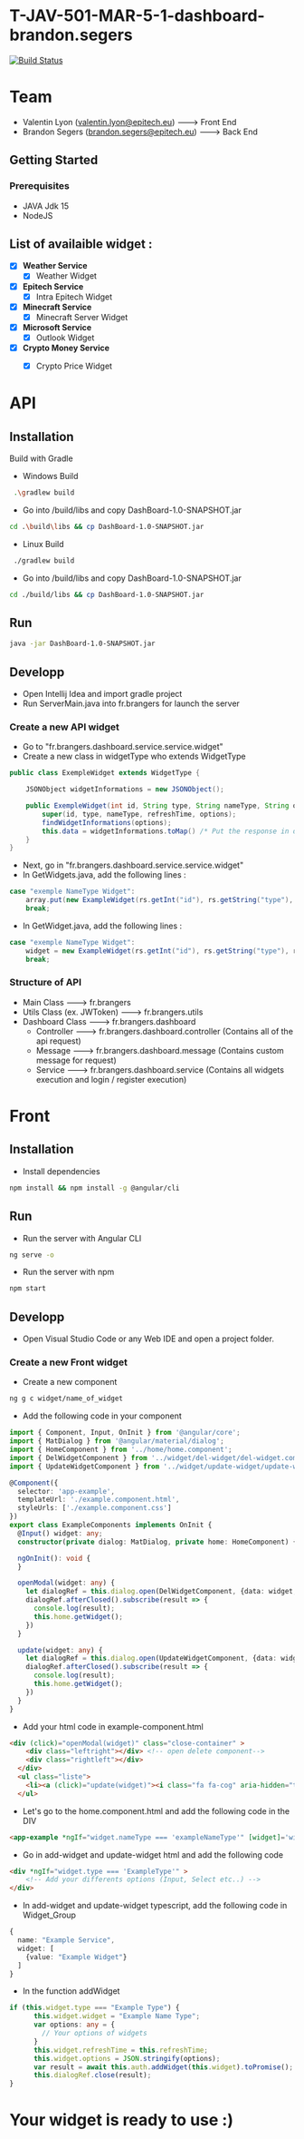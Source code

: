 
# T-JAV-501-MAR-5-1-dashboard-brandon.segers
[![Build Status](https://travis-ci.com/Brasegon/DashBoard.svg?token=9x6YSMXsF91xTCYR2pby&branch=main)](https://travis-ci.com/Brasegon/DashBoard)

# Team
* Valentin Lyon (valentin.lyon@epitech.eu) ---> Front End
* Brandon Segers (brandon.segers@epitech.eu) ---> Back End

## Getting Started

### Prerequisites
* JAVA Jdk 15
* NodeJS

## List of availaible widget :
- [x] __Weather Service__
  - [x] Weather Widget
- [x] __Epitech Service__
  - [x] Intra Epitech Widget
- [x] __Minecraft Service__
  - [x] Minecraft Server Widget
- [x] __Microsoft Service__
  - [x] Outlook Widget
- [x] __Crypto Money Service__
  - [x] Crypto Price Widget


# API

## Installation
Build with Gradle <br>
* Windows Build
 ```sh
  .\gradlew build
  ```
  * Go into /build/libs and copy DashBoard-1.0-SNAPSHOT.jar
   ```sh
  cd .\build\libs && cp DashBoard-1.0-SNAPSHOT.jar
  ```
  * Linux Build
 ```sh
  ./gradlew build
  ```
  * Go into /build/libs and copy DashBoard-1.0-SNAPSHOT.jar
   ```sh
  cd ./build/libs && cp DashBoard-1.0-SNAPSHOT.jar
  ```
## Run
```sh
java -jar DashBoard-1.0-SNAPSHOT.jar
  ```

## Developp
* Open Intellij Idea and import gradle project
* Run ServerMain.java into fr.brangers for launch the server

### Create a new API widget
* Go to "fr.brangers.dashboard.service.service.widget"
* Create a new class in widgetType who extends WidgetType

```java
public class ExempleWidget extends WidgetType {

    JSONObject widgetInformations = new JSONObject();

    public ExempleWidget(int id, String type, String nameType, String options, int refreshTime) {
        super(id, type, nameType, refreshTime, options);
        findWidgetInformations(options);
        this.data = widgetInformations.toMap() /* Put the response in data */
    }
}
  ```
* Next, go in "fr.brangers.dashboard.service.service.widget"
* In GetWidgets.java, add the following lines :
```java
case "exemple NameType Widget":
    array.put(new ExampleWidget(rs.getInt("id"), rs.getString("type"), rs.getString("widget_type"), rs.getInt("refreshTime"), rs.getString("options")));
    break;
 ```
* In GetWidget.java, add the following lines :
```java
case "exemple NameType Widget":
    widget = new ExampleWidget(rs.getInt("id"), rs.getString("type"), rs.getString("widget_type"), rs.getInt("refreshTime"), rs.getString("options"));
    break;
 ```
 ### Structure of API
 * Main Class ---> fr.brangers
 * Utils Class (ex. JWToken) ---> fr.brangers.utils
 * Dashboard Class ---> fr.brangers.dashboard
	 * Controller ---> fr.brangers.dashboard.controller (Contains all of the api request)
	 * Message ---> fr.brangers.dashboard.message (Contains custom message for request)
	 * Service ---> fr.brangers.dashboard.service (Contains all widgets execution and login / register execution)

# Front
## Installation
* Install dependencies
```sh
npm install && npm install -g @angular/cli
  ```
## Run
* Run the server with Angular CLI
```sh
ng serve -o
  ```
* Run the server with npm
```sh
npm start
  ```
## Developp
* Open Visual Studio Code or any Web IDE and open a project folder.
### Create a new Front widget
* Create a new component
```sh
ng g c widget/name_of_widget
 ```
 * Add the following code in your component
```typescript 
import { Component, Input, OnInit } from '@angular/core';
import { MatDialog } from '@angular/material/dialog';
import { HomeComponent } from '../home/home.component';
import { DelWidgetComponent } from '../widget/del-widget/del-widget.component';
import { UpdateWidgetComponent } from '../widget/update-widget/update-widget.component';

@Component({
  selector: 'app-example',
  templateUrl: './example.component.html',
  styleUrls: ['./example.component.css']
})
export class ExampleComponents implements OnInit {
  @Input() widget: any;
  constructor(private dialog: MatDialog, private home: HomeComponent) { }

  ngOnInit(): void {
  }

  openModal(widget: any) {
    let dialogRef = this.dialog.open(DelWidgetComponent, {data: widget, panelClass: 'mybody'});
    dialogRef.afterClosed().subscribe(result => {
      console.log(result);
      this.home.getWidget();
    })
  }

  update(widget: any) {
    let dialogRef = this.dialog.open(UpdateWidgetComponent, {data: widget, panelClass: 'mybody'});
    dialogRef.afterClosed().subscribe(result => {
      console.log(result);
      this.home.getWidget();
    })
  }
}
```
* Add your html code in example-component.html
```html
<div (click)="openModal(widget)" class="close-container" >
    <div class="leftright"></div> <!-- open delete component-->
    <div class="rightleft"></div>
  </div>
  <ul class="liste">
    <li><a (click)="update(widget)"><i class="fa fa-cog" aria-hidden="true"></i></a></li> <!-- open update component-->
  </ul>
  ```
  * Let's go to the home.component.html and add the following code in the DIV
```html
<app-example *ngIf="widget.nameType === 'exampleNameType'" [widget]='widget'></app-exemple>
  ```
  * Go in add-widget and update-widget html and add the following code
```html
<div *ngIf="widget.type === 'ExampleType'" >
	<!-- Add your differents options (Input, Select etc..) -->
</div>
  ```
  * In add-widget and update-widget typescript, add the following code in Widget_Group
```typescript
{
  name: "Example Service",
  widget: [
    {value: "Example Widget"}
  ]
}
  ```
   * In the function addWidget
```typescript
if (this.widget.type === "Example Type") {
      this.widget.widget = "Example Name Type";
      var options: any = {
        // Your options of widgets
      }
      this.widget.refreshTime = this.refreshTime;
      this.widget.options = JSON.stringify(options);
      var result = await this.auth.addWidget(this.widget).toPromise();
      this.dialogRef.close(result);
}
  ```

<h1> Your widget is ready to use :)</h1>
